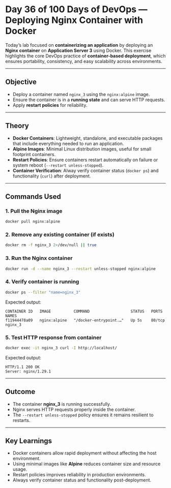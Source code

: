 
#  Day 36 of 100 Days of DevOps — Deploying Nginx Container with Docker

Today’s lab focused on **containerizing an application** by deploying an **Nginx container** on **Application Server 3** using Docker. This exercise highlights the core DevOps practice of **container-based deployment**, which ensures portability, consistency, and easy scalability across environments.

---

##  Objective

* Deploy a container named `nginx_3` using the `nginx:alpine` image.
* Ensure the container is in a **running state** and can serve HTTP requests.
* Apply **restart policies** for reliability.

---

##  Theory

* **Docker Containers**: Lightweight, standalone, and executable packages that include everything needed to run an application.
* **Alpine Images**: Minimal Linux distribution images, useful for small footprint containers.
* **Restart Policies**: Ensure containers restart automatically on failure or system reboot (`--restart unless-stopped`).
* **Container Verification**: Alway verify container status (`docker ps`) and functionality (`curl`) after deployment.

---

##  Commands Used

### 1. Pull the Nginx image

```bash
docker pull nginx:alpine
```

### 2. Remove any existing container (if exists)

```bash
docker rm -f nginx_3 2>/dev/null || true
```

### 3. Run the Nginx container

```bash
docker run -d --name nginx_3 --restart unless-stopped nginx:alpine
```

### 4. Verify container is running

```bash
docker ps --filter "name=nginx_3"
```

Expected output:

```
CONTAINER ID   IMAGE          COMMAND                  STATUS   PORTS   NAMES
f11944478a09   nginx:alpine   "/docker-entrypoint.…"   Up 5s    80/tcp  nginx_3
```

### 5. Test HTTP response from container

```bash
docker exec -it nginx_3 curl -I http://localhost/
```

Expected output:

```
HTTP/1.1 200 OK
Server: nginx/1.29.1
```

---

##  Outcome

* The container **nginx\_3** is running successfully.
* Nginx serves HTTP requests properly inside the container.
* The `--restart unless-stopped` policy ensures it remains resilient to restarts.

---

##  Key Learnings

* Docker containers allow rapid deployment without affecting the host environment.
* Using minimal images like **Alpine** reduces container size and resource usage.
* Restart policies improves reliability in production environments.
* Always verify container status and functionality post-deployment.
